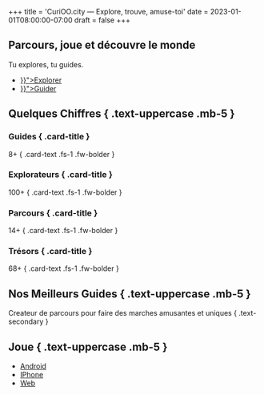 +++
title = 'CuriOO.city — Explore, trouve, amuse-toi'
date = 2023-01-01T08:00:00-07:00
draft = false
+++

<section id="hero">
<div class="container">

## Parcours, joue et découvre le monde

Tu explores, tu guides.

<ul class="nav nav-pills justify-content-center">
    <li class="nav-item nav-link"><a class="btn btn-dark btn-lg" href="{{< ref "explore" >}}">Explorer</a></li>
    <li class="nav-item nav-link"><a class="btn btn-light btn-lg" href="{{< ref "guide" >}}">Guider</a></li>
</ul>

</div>
</section>

<section id="counter">
<div class="container">

## Quelques Chiffres { .text-uppercase .mb-5 }

<div class="row g-5">

<div class="col">
<div class="card text-bg-dark">
<div class="card-body">

### Guides { .card-title }

8+
{ .card-text .fs-1 .fw-bolder }

</div>
</div>
</div>

<div class="col">
<div class="card text-bg-dark">
<div class="card-body">

### Explorateurs { .card-title }

100+
{ .card-text .fs-1 .fw-bolder }

</div>
</div>
</div>

<div class="col">
<div class="card text-bg-dark">
<div class="card-body">

### Parcours { .card-title }

14+
{ .card-text .fs-1 .fw-bolder }

</div>
</div>
</div>

<div class="col">
<div class="card text-bg-dark">
<div class="card-body">

### Trésors { .card-title }

68+
{ .card-text .fs-1 .fw-bolder }

</div>
</div>
</div>

</div>

</div>
</section>

<section id="best-guides">
<div class="container">

## Nos Meilleurs Guides  { .text-uppercase .mb-5 }

Createur de parcours pour faire des marches amusantes et uniques
{ .text-secondary }

</div>
</section>

<section id="play">
<div class="container">

## Joue { .text-uppercase .mb-5 }

<ul class="nav nav-pills justify-content-center">
    <li class="nav-item nav-link"><a class="btn btn-dark btn-lg" href="https://play.google.com/store/games?"><i class="bi-google-play"></i> Android</a></li>
    <li class="nav-item nav-link"><a class="btn btn-dark btn-lg" href="https://www.apple.com/fr/app-store/"><i class="bi-apple"></i> IPhone</a></li>
    <li class="nav-item nav-link"><a class="btn btn-dark btn-lg" href="https://app.curioo.city"><i class="bi-globe"></i> Web</a></li>
</ul>

</div>
</section>
